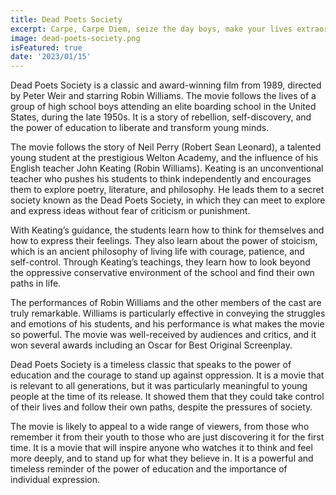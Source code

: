 ```yaml
---
title: Dead Poets Society
excerpt: Carpe, Carpe Diem, seize the day boys, make your lives extraordinary. That the powerful play goes on, and you may contribute a verse. Only in their dreams can men be truly free. 'Twas always thus, and always thus will be.
image: dead-poets-society.png
isFeatured: true
date: '2023/01/15'
---
```


Dead Poets Society is a classic and award-winning film from 1989, directed by Peter Weir and starring Robin Williams. The movie follows the lives of a group of high school boys attending an elite boarding school in the United States, during the late 1950s. It is a story of rebellion, self-discovery, and the power of education to liberate and transform young minds.

The movie follows the story of Neil Perry (Robert Sean Leonard), a talented young student at the prestigious Welton Academy, and the influence of his English teacher John Keating (Robin Williams). Keating is an unconventional teacher who pushes his students to think independently and encourages them to explore poetry, literature, and philosophy. He leads them to a secret society known as the Dead Poets Society, in which they can meet to explore and express ideas without fear of criticism or punishment.

With Keating’s guidance, the students learn how to think for themselves and how to express their feelings. They also learn about the power of stoicism, which is an ancient philosophy of living life with courage, patience, and self-control. Through Keating’s teachings, they learn how to look beyond the oppressive conservative environment of the school and find their own paths in life.

The performances of Robin Williams and the other members of the cast are truly remarkable. Williams is particularly effective in conveying the struggles and emotions of his students, and his performance is what makes the movie so powerful. The movie was well-received by audiences and critics, and it won several awards including an Oscar for Best Original Screenplay.

Dead Poets Society is a timeless classic that speaks to the power of education and the courage to stand up against oppression. It is a movie that is relevant to all generations, but it was particularly meaningful to young people at the time of its release. It showed them that they could take control of their lives and follow their own paths, despite the pressures of society.

The movie is likely to appeal to a wide range of viewers, from those who remember it from their youth to those who are just discovering it for the first time. It is a movie that will inspire anyone who watches it to think and feel more deeply, and to stand up for what they believe in. It is a powerful and timeless reminder of the power of education and the importance of individual expression.
